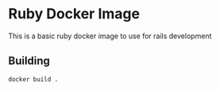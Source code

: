 # Ruby Docker Image

This is a basic ruby docker image to use for rails development

## Building

```sh
docker build .
```
